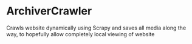 # ArchiverCrawler
 Crawls website dynamically using Scrapy and saves all media along the way, to hopefully allow completely local viewing of website
